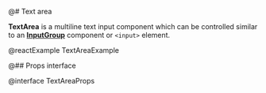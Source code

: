 @# Text area

**TextArea** is a multiline text input component which can be controlled similar to an
[**InputGroup**](#core/components/input-group) component or `<input>` element.

@reactExample TextAreaExample

@## Props interface

@interface TextAreaProps
